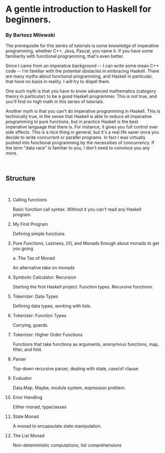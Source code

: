 # A gentle introduction to Haskell for beginners.
### By Bartosz Milewski

The prerequisite for this series of tutorials is some knowledge of imperative programming, whether C++, Java, Pascal, you name it. If you have some familiarity with functional programming, that's even better.

Since I came from an imperative background -- I can write some mean C++ code -- I'm familiar with the potential obstacles in embracing Haskell. There are many myths about functional programming, and Haskell in particular, that have no basis in reality. I will try to dispel them.

One such myth is that you have to know advanced mathematics (category theory in particular) to be a good Haskell programmer. This is not true, and you'll find no high math in this series of tutorials.

Another myth is that you can't do imperative programming in Haskell. This is technically true, in the sense that Haskell is able to reduce all imperative programming to pure functions, but in practice Haskell is the best imperative language that there is. For instance, it gives you full control over side effects. This is a nice thing in general, but it's a real life saver once you decide to write concurrent or parallel programs. In fact I was virtually pushed into functional programming by the necessities of concurrency. If the term "data race" is familiar to you, I don't need to convince you any more.

<br>

## Structure 
<br>  
  
 1. Calling functions 
    
    Basic function call syntax. Without it you can't read any Haskell program.

 2. My First Program 

    Defining simple functions
    
 3. Pure Functions, Laziness, I/O, and Monads 
  Enough about monads to get you going

    a. The Tao of Monad 
 
    An alternative take on monads

 4. Symbolic Calculator: Recursion 
  
    Starting the first Haskell project. Function types. Recursive functions.
 5. Tokenizer: Data Types 

    Defining data types, working with lists.

 6. Tokenizer: Function Types 
 
    Currying, guards.

 7. Tokenizer: Higher Order Functions 

    Functions that take functions as arguments, anonymous functions, map, filter, and fold.

 8. Parser 

    Top-down recursive parser, dealing with state, case/of clause

 9. Evaluator 

    Data.Map, Maybe, module system, expression problem.

 10. Error Handling

     Either monad, typeclasses

 11. State Monad 
 
     A monad to encapsulate state manipulation.

 12. The List Monad 

     Non-deterministic computations, list comprehensions
